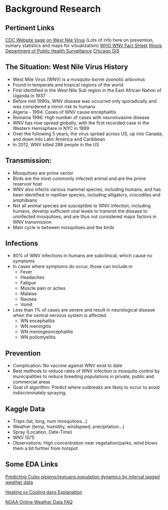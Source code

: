 # Background Research
## Pertinent Links

[CDC Website page on West Nile Virus](https://www.cdc.gov/westnile/prevention/index.html)
(Lots of info here on prevention, sumary statistics and maps for visualization)
[WHO WNV Fact SHeet](http://www.who.int/news-room/fact-sheets/detail/west-nile-virus)
[Illinois Department of Public Health Surveillance](http://www.dph.illinois.gov/topics-services/diseases-and-conditions/west-nile-virus/surveillance)
[Chicago GIS](https://www.cityofchicago.org/dam/city/depts/doit/general/GIS/Misc/GISSummary.pdf)

## The Situation: West Nile Virus History
 - West Mile Virus (WNV) is a mosquito-borne zoonotic arbovirus
 - Found in temperate and tropical regions of the world
 - First identified in the West Nile Sub region in the East African Nation of Uganda in 1937
 - Before mid 1990s, WNV disease was occurred only sporadically and was considered a minor risk to humans
 - Algeria - 1994: Cases of WNV cause encephalitis
 - Romania 1996: High number of cases with neuroinvasive disease
 - WNV has now spread globally, with the first recorded case in the Western Hemisphere in NYC in 1999
 - Over the following 5 years, the virus spread across US, up into Canada, and down into Latin America and Caribbean
 - In 2012, WNV killed 286 people in the US

## Transmission:
 - Mosquitoes are prime vector
 - Birds are the most commonly infected animal and are the prime reservoir host
 - WNV also infects various mammal species, including humans, and has been identified in reptilian species, including alligators, crocodiles and amphibians
 - Not all animal species are susceptible to WNV infection, including humans, develop sufficient viral levels to transmit the disease to uninfected mosquitoes, and are thus not considered major factors in WNV transmission
 - Main cycle is between mosquitoes and the birds


## Infections
 - 80% of WNV infections in humans are subclinical, which cause no symptoms
 - In cases where symptoms do occur, those can include:m
     - Fever
     - Headaches
     - Fatigue
     - Muscle pain or aches
     - Malaise
     - Nausea
     - Vomit
- Less than 1% of cases are severe and result in neurological disease when the central nervous system is affected
    - WN encephalitis
    - WN meningitis
    - WN meningeoncephalitis
    - WN poliomyelitis

## Prevention
- Complication: No vaccine against WNV exist to date
- Best methods to reduce rates of WNV infection is mosquito control by municipalities to reduce breeding populations in private, public and commercial areas
- Goal of algorithm: Predict where outbreaks are likely to occur to avoid indiscriminately spraying.  

## Kaggle Data
- Traps (lat, long, num mosquitoes...)
- Weather (temp, humidity, windspeed, precipitation...)
- Spray (Location, Date-Time)
- WNV (0/1)
- Observations: High concentration near vegetation/parks, wind blows them a bit further from hotspot

## Some EDA Links
[Predicting Culex pipiens/restuans population dynamics by interval lagged weather data](https://www.ncbi.nlm.nih.gov/pmc/articles/PMC3660179/)

[Heating vs Cooling days Explanation](https://www.wunderground.com/about/faq/degreedays.asp)

[NOAA Online Weather Data FAQ](http://www.nws.noaa.gov/om/csd/info/NOWdata/FAQ.php)

